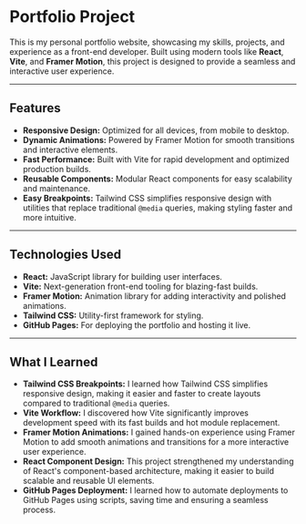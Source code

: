 # Portfolio Project

This is my personal portfolio website, showcasing my skills, projects, and experience as a front-end developer. Built using modern tools like **React**, **Vite**, and **Framer Motion**, this project is designed to provide a seamless and interactive user experience.

---

## Features
- **Responsive Design:** Optimized for all devices, from mobile to desktop.
- **Dynamic Animations:** Powered by Framer Motion for smooth transitions and interactive elements.
- **Fast Performance:** Built with Vite for rapid development and optimized production builds.
- **Reusable Components:** Modular React components for easy scalability and maintenance.
- **Easy Breakpoints:** Tailwind CSS simplifies responsive design with utilities that replace traditional `@media` queries, making styling faster and more intuitive.

---

## Technologies Used
- **React:** JavaScript library for building user interfaces.
- **Vite:** Next-generation front-end tooling for blazing-fast builds.
- **Framer Motion:** Animation library for adding interactivity and polished animations.
- **Tailwind CSS:** Utility-first framework for styling.
- **GitHub Pages:** For deploying the portfolio and hosting it live.

---

## What I Learned

- **Tailwind CSS Breakpoints:** I learned how Tailwind CSS simplifies responsive design, making it easier and faster to create layouts compared to traditional `@media` queries.
- **Vite Workflow:** I discovered how Vite significantly improves development speed with its fast builds and hot module replacement.
- **Framer Motion Animations:** I gained hands-on experience using Framer Motion to add smooth animations and transitions for a more interactive user experience.
- **React Component Design:** This project strengthened my understanding of React's component-based architecture, making it easier to build scalable and reusable UI elements.
- **GitHub Pages Deployment:** I learned how to automate deployments to GitHub Pages using scripts, saving time and ensuring a seamless process.




